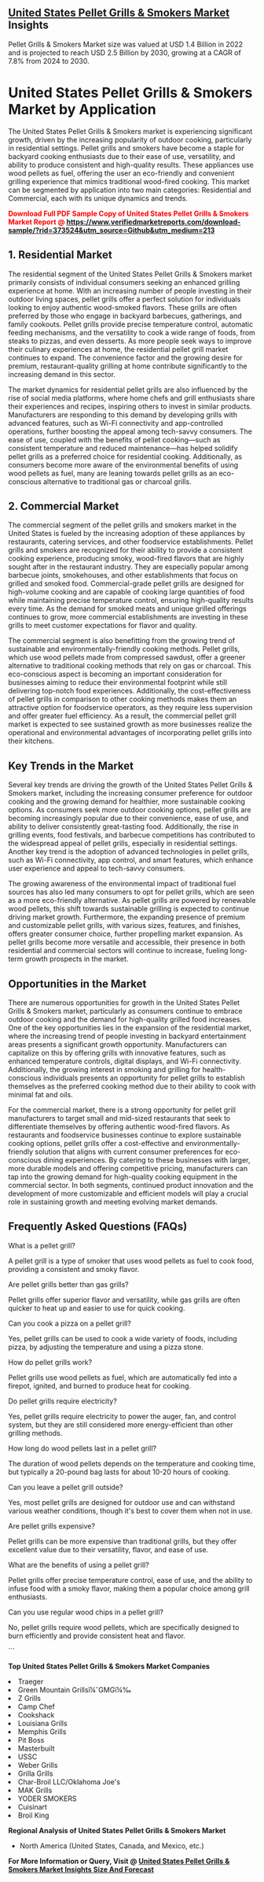 <h2><a href="https://www.verifiedmarketreports.com/download-sample/?rid=373524&amp;utm_source=Github&amp;utm_medium=213" target="_blank">United States Pellet Grills & Smokers Market</a> Insights</h2><p>Pellet Grills & Smokers Market size was valued at USD 1.4 Billion in 2022 and is projected to reach USD 2.5 Billion by 2030, growing at a CAGR of 7.8% from 2024 to 2030.</p><p><h1>United States Pellet Grills & Smokers Market by Application</h1><p>The United States Pellet Grills & Smokers market is experiencing significant growth, driven by the increasing popularity of outdoor cooking, particularly in residential settings. Pellet grills and smokers have become a staple for backyard cooking enthusiasts due to their ease of use, versatility, and ability to produce consistent and high-quality results. These appliances use wood pellets as fuel, offering the user an eco-friendly and convenient grilling experience that mimics traditional wood-fired cooking. This market can be segmented by application into two main categories: Residential and Commercial, each with its unique dynamics and trends.</p><p><strong><p><span class=""><span style="color: #ff0000;"><strong>Download Full PDF Sample Copy of United States Pellet Grills & Smokers Market Report</strong> @ </span><a href="https://www.verifiedmarketreports.com/download-sample/?rid=373524&amp;utm_source=Github&amp;utm_medium=213" target="_blank">https://www.verifiedmarketreports.com/download-sample/?rid=373524&amp;utm_source=Github&amp;utm_medium=213</a></span></p></strong></p><h2>1. Residential Market</h2><p>The residential segment of the United States Pellet Grills & Smokers market primarily consists of individual consumers seeking an enhanced grilling experience at home. With an increasing number of people investing in their outdoor living spaces, pellet grills offer a perfect solution for individuals looking to enjoy authentic wood-smoked flavors. These grills are often preferred by those who engage in backyard barbecues, gatherings, and family cookouts. Pellet grills provide precise temperature control, automatic feeding mechanisms, and the versatility to cook a wide range of foods, from steaks to pizzas, and even desserts. As more people seek ways to improve their culinary experiences at home, the residential pellet grill market continues to expand. The convenience factor and the growing desire for premium, restaurant-quality grilling at home contribute significantly to the increasing demand in this sector.</p><p>The market dynamics for residential pellet grills are also influenced by the rise of social media platforms, where home chefs and grill enthusiasts share their experiences and recipes, inspiring others to invest in similar products. Manufacturers are responding to this demand by developing grills with advanced features, such as Wi-Fi connectivity and app-controlled operations, further boosting the appeal among tech-savvy consumers. The ease of use, coupled with the benefits of pellet cooking—such as consistent temperature and reduced maintenance—has helped solidify pellet grills as a preferred choice for residential cooking. Additionally, as consumers become more aware of the environmental benefits of using wood pellets as fuel, many are leaning towards pellet grills as an eco-conscious alternative to traditional gas or charcoal grills.</p><h2>2. Commercial Market</h2><p>The commercial segment of the pellet grills and smokers market in the United States is fueled by the increasing adoption of these appliances by restaurants, catering services, and other foodservice establishments. Pellet grills and smokers are recognized for their ability to provide a consistent cooking experience, producing smoky, wood-fired flavors that are highly sought after in the restaurant industry. They are especially popular among barbecue joints, smokehouses, and other establishments that focus on grilled and smoked food. Commercial-grade pellet grills are designed for high-volume cooking and are capable of cooking large quantities of food while maintaining precise temperature control, ensuring high-quality results every time. As the demand for smoked meats and unique grilled offerings continues to grow, more commercial establishments are investing in these grills to meet customer expectations for flavor and quality.</p><p>The commercial segment is also benefitting from the growing trend of sustainable and environmentally-friendly cooking methods. Pellet grills, which use wood pellets made from compressed sawdust, offer a greener alternative to traditional cooking methods that rely on gas or charcoal. This eco-conscious aspect is becoming an important consideration for businesses aiming to reduce their environmental footprint while still delivering top-notch food experiences. Additionally, the cost-effectiveness of pellet grills in comparison to other cooking methods makes them an attractive option for foodservice operators, as they require less supervision and offer greater fuel efficiency. As a result, the commercial pellet grill market is expected to see sustained growth as more businesses realize the operational and environmental advantages of incorporating pellet grills into their kitchens.</p><h2>Key Trends in the Market</h2><p>Several key trends are driving the growth of the United States Pellet Grills & Smokers market, including the increasing consumer preference for outdoor cooking and the growing demand for healthier, more sustainable cooking options. As consumers seek more outdoor cooking options, pellet grills are becoming increasingly popular due to their convenience, ease of use, and ability to deliver consistently great-tasting food. Additionally, the rise in grilling events, food festivals, and barbecue competitions has contributed to the widespread appeal of pellet grills, especially in residential settings. Another key trend is the adoption of advanced technologies in pellet grills, such as Wi-Fi connectivity, app control, and smart features, which enhance user experience and appeal to tech-savvy consumers.</p><p>The growing awareness of the environmental impact of traditional fuel sources has also led many consumers to opt for pellet grills, which are seen as a more eco-friendly alternative. As pellet grills are powered by renewable wood pellets, this shift towards sustainable grilling is expected to continue driving market growth. Furthermore, the expanding presence of premium and customizable pellet grills, with various sizes, features, and finishes, offers greater consumer choice, further propelling market expansion. As pellet grills become more versatile and accessible, their presence in both residential and commercial sectors will continue to increase, fueling long-term growth prospects in the market.</p><h2>Opportunities in the Market</h2><p>There are numerous opportunities for growth in the United States Pellet Grills & Smokers market, particularly as consumers continue to embrace outdoor cooking and the demand for high-quality grilled food increases. One of the key opportunities lies in the expansion of the residential market, where the increasing trend of people investing in backyard entertainment areas presents a significant growth opportunity. Manufacturers can capitalize on this by offering grills with innovative features, such as enhanced temperature controls, digital displays, and Wi-Fi connectivity. Additionally, the growing interest in smoking and grilling for health-conscious individuals presents an opportunity for pellet grills to establish themselves as the preferred cooking method due to their ability to cook with minimal fat and oils.</p><p>For the commercial market, there is a strong opportunity for pellet grill manufacturers to target small and mid-sized restaurants that seek to differentiate themselves by offering authentic wood-fired flavors. As restaurants and foodservice businesses continue to explore sustainable cooking options, pellet grills offer a cost-effective and environmentally-friendly solution that aligns with current consumer preferences for eco-conscious dining experiences. By catering to these businesses with larger, more durable models and offering competitive pricing, manufacturers can tap into the growing demand for high-quality cooking equipment in the commercial sector. In both segments, continued product innovation and the development of more customizable and efficient models will play a crucial role in sustaining growth and meeting evolving market demands.</p><h2>Frequently Asked Questions (FAQs)</h2><p>What is a pellet grill?</p><p>A pellet grill is a type of smoker that uses wood pellets as fuel to cook food, providing a consistent and smoky flavor.</p><p>Are pellet grills better than gas grills?</p><p>Pellet grills offer superior flavor and versatility, while gas grills are often quicker to heat up and easier to use for quick cooking.</p><p>Can you cook a pizza on a pellet grill?</p><p>Yes, pellet grills can be used to cook a wide variety of foods, including pizza, by adjusting the temperature and using a pizza stone.</p><p>How do pellet grills work?</p><p>Pellet grills use wood pellets as fuel, which are automatically fed into a firepot, ignited, and burned to produce heat for cooking.</p><p>Do pellet grills require electricity?</p><p>Yes, pellet grills require electricity to power the auger, fan, and control system, but they are still considered more energy-efficient than other grilling methods.</p><p>How long do wood pellets last in a pellet grill?</p><p>The duration of wood pellets depends on the temperature and cooking time, but typically a 20-pound bag lasts for about 10-20 hours of cooking.</p><p>Can you leave a pellet grill outside?</p><p>Yes, most pellet grills are designed for outdoor use and can withstand various weather conditions, though it's best to cover them when not in use.</p><p>Are pellet grills expensive?</p><p>Pellet grills can be more expensive than traditional grills, but they offer excellent value due to their versatility, flavor, and ease of use.</p><p>What are the benefits of using a pellet grill?</p><p>Pellet grills offer precise temperature control, ease of use, and the ability to infuse food with a smoky flavor, making them a popular choice among grill enthusiasts.</p><p>Can you use regular wood chips in a pellet grill?</p><p>No, pellet grills require wood pellets, which are specifically designed to burn efficiently and provide consistent heat and flavor.</p>```</p><p><strong>Top United States Pellet Grills & Smokers Market Companies</strong></p><div data-test-id=""><p><li>Traeger</li><li> Green Mountain Grillsï¼ˆGMGï¼‰</li><li> Z Grills</li><li> Camp Chef</li><li> Cookshack</li><li> Louisiana Grills</li><li> Memphis Grills</li><li> Pit Boss</li><li> Masterbuilt</li><li> USSC</li><li> Weber Grills</li><li> Grilla Grills</li><li> Char-Broil LLC/Oklahoma Joe's</li><li> MAK Grills</li><li> YODER SMOKERS</li><li> Cuisinart</li><li> Broil King</li></p><div><strong>Regional Analysis of&nbsp;United States Pellet Grills & Smokers Market</strong></div><ul><li dir="ltr"><p dir="ltr">North America&nbsp;(United States, Canada, and Mexico, etc.)</p></li></ul><p><strong>For More Information or Query, Visit @&nbsp;</strong><strong><a href="https://www.verifiedmarketreports.com/product/pellet-grills-smokers-market/?utm_source=Github&amp;utm_medium=213" target="_blank">United States Pellet Grills & Smokers Market Insights Size And Forecast</a></strong></p></div>
